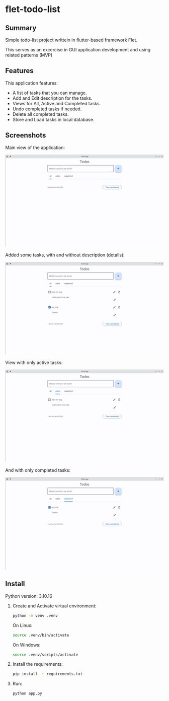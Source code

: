 # flet-todo-list

## Summary

Simple todo-list project writtein in flutter-based framework Flet.

This serves as an excercise in GUI application development and using related patterns (MVP)

## Features

This application features:

- A list of tasks that you can manage.
- Add and Edit description for the tasks.
- Views for All, Active and Completed tasks.
- Undo completed tasks if needed.
- Delete all completed tasks.
- Store and Load tasks in local database.

## Screenshots

Main view of the application:

![Main view](./meta/images/main-view.png)

Added some tasks, with and without description (details):

![Example tasks](./meta/images/example-tasks.png)

View with only active tasks:

![Only active tasks](./meta/images/only-active.png)

And with only completed tasks:

![Only completed tasks](./meta/images/only-completed.png)

## Install

Python version: 3.10.16

1. Create and Activate virtual environment:

    ```bash
    python -m venv .venv
    ```

    On Linux:

    ```bash
    source .venv/bin/activate
    ```

    On Windows:

    ```bash
    source .venv/scripts/activate
    ```

2. Install the requirements:

    ```bash
    pip install -r requirements.txt
    ```

3. Run:

    ```bash
    python app.py
    ```
